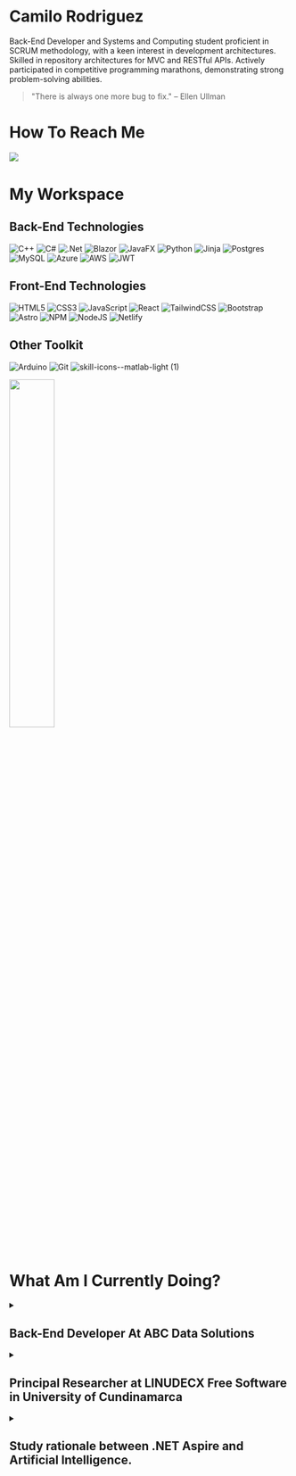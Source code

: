 # Camilo Rodriguez

Back-End Developer and Systems and Computing student proficient in SCRUM methodology, with a keen interest in development architectures. Skilled in repository architectures for MVC and RESTful APIs. Actively participated in competitive programming marathons, demonstrating strong problem-solving abilities.

> "There is always one more bug to fix."  – Ellen Ullman


# How To Reach Me
<p>
<a href="mailto:kamiloo@hotmail.com?subject=Hello%20Camilo,%20From%20Github"><img src="https://img.shields.io/badge/gmail-%23D14836.svg?&style=for-the-badge&logo=gmail&logoColor=white" /></a>&nbsp;&nbsp;&nbsp;&nbsp;
</p>

# My Workspace

## Back-End Technologies

![C++](https://img.shields.io/badge/c++-%2300599C.svg?style=for-the-badge&logo=c%2B%2B&logoColor=white)
![C#](https://img.shields.io/badge/c%23-%23239120.svg?style=for-the-badge&logo=csharp&logoColor=white)
![.Net](https://img.shields.io/badge/.NET-5C2D91?style=for-the-badge&logo=.net&logoColor=white)
![Blazor](https://img.shields.io/badge/blazor-%235C2D91.svg?style=for-the-badge&logo=blazor&logoColor=white)
![JavaFX](https://img.shields.io/badge/javafx-%23FF0000.svg?style=for-the-badge&logo=javafx&logoColor=white)
![Python](https://img.shields.io/badge/python-3670A0?style=for-the-badge&logo=python&logoColor=ffdd54)
![Jinja](https://img.shields.io/badge/jinja-white.svg?style=for-the-badge&logo=jinja&logoColor=black)
![Postgres](https://img.shields.io/badge/postgres-%23316192.svg?style=for-the-badge&logo=postgresql&logoColor=white)
![MySQL](https://img.shields.io/badge/mysql-4479A1.svg?style=for-the-badge&logo=mysql&logoColor=white)
![Azure](https://img.shields.io/badge/azure-%230072C6.svg?style=for-the-badge&logo=microsoftazure&logoColor=white)
![AWS](https://img.shields.io/badge/AWS-%23FF9900.svg?style=for-the-badge&logo=amazon-aws&logoColor=white)
![JWT](https://img.shields.io/badge/JWT-black?style=for-the-badge&logo=JSON%20web%20tokens)



## Front-End Technologies
![HTML5](https://img.shields.io/badge/html5-%23E34F26.svg?style=for-the-badge&logo=html5&logoColor=white)
![CSS3](https://img.shields.io/badge/css3-%231572B6.svg?style=for-the-badge&logo=css3&logoColor=white)
![JavaScript](https://img.shields.io/badge/javascript-%23323330.svg?style=for-the-badge&logo=javascript&logoColor=%23F7DF1E)
![React](https://img.shields.io/badge/react-%2320232a.svg?style=for-the-badge&logo=react&logoColor=%2361DAFB)
![TailwindCSS](https://img.shields.io/badge/tailwindcss-%2338B2AC.svg?style=for-the-badge&logo=tailwind-css&logoColor=white)
![Bootstrap](https://img.shields.io/badge/bootstrap-%238511FA.svg?style=for-the-badge&logo=bootstrap&logoColor=white)
![Astro](https://img.shields.io/badge/astro-%232C2052.svg?style=for-the-badge&logo=astro&logoColor=white)
![NPM](https://img.shields.io/badge/NPM-%23CB3837.svg?style=for-the-badge&logo=npm&logoColor=white)
![NodeJS](https://img.shields.io/badge/node.js-6DA55F?style=for-the-badge&logo=node.js&logoColor=white)
![Netlify](https://img.shields.io/badge/netlify-%23000000.svg?style=for-the-badge&logo=netlify&logoColor=#00C7B7)

## Other Toolkit
![Arduino](https://img.shields.io/badge/-Arduino-00979D?style=for-the-badge&logo=Arduino&logoColor=white)
![Git](https://img.shields.io/badge/git-%23F05033.svg?style=for-the-badge&logo=git&logoColor=white)
![skill-icons--matlab-light (1)](https://github.com/TatoNaranjo/TatoNaranjo/assets/104372184/30023460-d375-4ec1-a7ff-72857a601465)



<img width=40% align="center" src="https://github-readme-stats.vercel.app/api/top-langs/?username=TatoNaranjo&layout=compact&theme=holi" />


# What Am I Currently Doing?

<details>
<summary>
<h2>Back-End Developer At ABC Data Solutions</h2>
</summary>

![Python](https://img.shields.io/badge/python-3670A0?style=for-the-badge&logo=python&logoColor=ffdd54)
![C#](https://img.shields.io/badge/c%23-%23239120.svg?style=for-the-badge&logo=csharp&logoColor=white)

I am currently employed as a Back-End Software Engineer at ABC Data Solutions, where my primary focus is on improving system performance and enhancing user experience through cutting-edge technologies. Currently, i'm using Python and C# as the main programming languages.

In my role, I am responsible for:

- Architecting and developing microservices to support high-availability and fault-tolerant systems using C# and Python.
- Conducting code reviews and providing mentorship to junior developers to ensure code quality and adherence to best practices.
- Collaborating with cross-functional teams, including product managers and UX/UI designers, to define and refine product requirements.
- Implementing continuous integration and continuous deployment (CI/CD) pipelines to streamline the development process and reduce deployment time.
- Developing workflows and custom expert systems for healthcare.
- Staying current with industry trends and integrating new technologies to improve our development practices and product offerings.

</details>
  
<details>
  <summary>
<h2>Principal Researcher at LINUDECX Free Software in University of Cundinamarca</h2>
 </summary>

 ![Linux](https://img.shields.io/badge/Linux-FCC624?style=for-the-badge&logo=linux&logoColor=black)
 ![Ubuntu](https://img.shields.io/badge/Ubuntu-E95420?style=for-the-badge&logo=ubuntu&logoColor=white)
 ![C#](https://img.shields.io/badge/c%23-%23239120.svg?style=for-the-badge&logo=csharp&logoColor=white)
![.Net](https://img.shields.io/badge/.NET-5C2D91?style=for-the-badge&logo=.net&logoColor=white)

In my capacity as the Principal Researcher at LINUDECX Free Software at University of Cundinamarca, I lead research initiatives focused on the development and promotion of free and open-source software solutions. My key responsibilities include:

- Research Leadership, Leading a team of researchers and students in exploring innovative open-source software projects that address current technological challenges.
- Project Management, Overseeing the lifecycle of research projects from conception through to implementation and evaluation.
- Collaboration and Outreach, Collaborating with academic and industry partners to foster a community of practice around free software development.
- We are implementing an IoT system that combines the use of open-source applications with proprietary environments for the development of a blueberry crop within the university.
- Publication and Dissemination, Authoring research papers and presenting findings at conferences and seminars to contribute to the broader knowledge base and advocate for the adoption of free software.

</details>

<details>
  <summary>
<h2>Study rationale between .NET Aspire and Artificial Intelligence.</h2>
 </summary>

![C#](https://img.shields.io/badge/c%23-%23239120.svg?style=for-the-badge&logo=csharp&logoColor=white)
![.Net](https://img.shields.io/badge/.NET-5C2D91?style=for-the-badge&logo=.net&logoColor=white)
![Python](https://img.shields.io/badge/Python-3776AB?style=for-the-badge&logo=python&logoColor=white)
![TensorFlow](https://img.shields.io/badge/TensorFlow-FF6F00?style=for-the-badge&logo=tensorflow&logoColor=white)

Currently, I am studying .NET Aspire, as well as Artificial Intelligence with a particular interest in Convolutional Neural Networks and Machine Learning Modules. As part of my professional and academic development, I am involved in several activities including:

- NET Application Development: Delving into the use of .NET Aspire to create robust and scalable applications, using C# and other components of the .NET ecosystem.
- Artificial Intelligence Research: Exploring machine learning algorithms and convolutional neural networks (CNNs) for practical applications in computer vision and image processing.
- Implementation of AI Projects: Leading projects combining artificial intelligence and .NET, integrating machine learning modules into software applications to improve their functionality and performance.
- Interdisciplinary Collaboration: Collaborating with experts in different fields to apply AI and .NET techniques in multidisciplinary projects in my job, fostering knowledge sharing and innovation.

</details>
